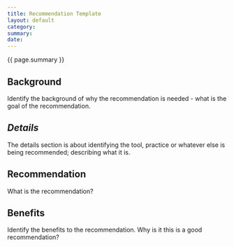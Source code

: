 ```yaml
---
title: Recommendation Template
layout: default
category: 
summary: 
date: 
---
```


{{ page.summary }}

## Background

Identify the background of why the recommendation is needed - what is the goal of the recommendation.

## _Details_

The details section is about identifying the tool, practice or whatever else is being recommended; describing what it is.

## Recommendation

What is the recommendation?

## Benefits

Identify the benefits to the recommendation. Why is it this is a good recommendation?

